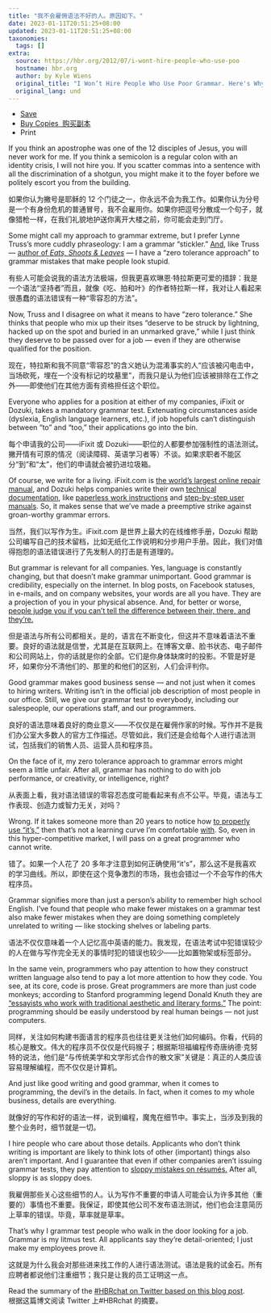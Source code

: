 ```yaml
---
title: "我不会雇佣语法不好的人。原因如下。"
date: 2023-01-11T20:51:25+08:00
updated: 2023-01-11T20:51:25+08:00
taxonomies:
  tags: []
extra:
  source: https://hbr.org/2012/07/i-wont-hire-people-who-use-poo
  hostname: hbr.org
  author: by Kyle Wiens
  original_title: "I Won’t Hire People Who Use Poor Grammar. Here's Why."
  original_lang: und
---
```


- [Save](https://hbr.org/2012/07/i-wont-hire-people-who-use-poo#)
- [Buy Copies  购买副本](https://hbr.org/product/i-won-t-hire-people-who-use-poor-grammar-here-s-why/H00954-PDF-ENG)
- Print

If you think an apostrophe was one of the 12 disciples of Jesus, you will never work for me. If you think a semicolon is a regular colon with an identity crisis, I will not hire you. If you scatter commas into a sentence with all the discrimination of a shotgun, you might make it to the foyer before we politely escort you from the building.

如果你认为撇号是耶稣的 12 个门徒之一，你永远不会为我工作。如果你认为分号是一个有身份危机的普通冒号，我不会雇用你。如果你把逗号分散成一个句子，就像猎枪一样，在我们礼貌地护送你离开大楼之前，你可能会走到门厅。

Some might call my approach to grammar extreme, but I prefer Lynne Truss’s more cuddly phraseology: I am a grammar “stickler.” [And](http://grammarmadeclear.blogspot.com/2010/05/can-i-start-sentence-with-and-yet-or.html), like Truss — [author of _Eats, Shoots & Leaves_](http://www.lynnetruss.com/pages/content/index.asp?PageID=8) — I have a “zero tolerance approach” to grammar mistakes that make people look stupid.

有些人可能会说我的语法方法极端，但我更喜欢琳恩·特拉斯更可爱的措辞：我是一个语法“坚持者”而且，就像《吃、拍和叶》的作者特拉斯一样，我对让人看起来很愚蠢的语法错误有一种“零容忍的方法”。

Now, Truss and I disagree on what it means to have “zero tolerance.” She thinks that people who mix up their itses “deserve to be struck by lightning, hacked up on the spot and buried in an unmarked grave,” while I just think they deserve to be passed over for a job — even if they are otherwise qualified for the position.

现在，特拉斯和我不同意“零容忍”的含义她认为混淆事实的人“应该被闪电击中，当场砍死，埋在一个没有标记的坟墓里”，而我只是认为他们应该被排除在工作之外——即使他们在其他方面有资格担任这个职位。

Everyone who applies for a position at either of my companies, iFixit or Dozuki, takes a mandatory grammar test. Extenuating circumstances aside (dyslexia, English language learners, etc.), if job hopefuls can’t distinguish between “to” and “too,” their applications go into the bin.

每个申请我的公司——iFixit 或 Dozuki——职位的人都要参加强制性的语法测试。撇开情有可原的情况（阅读障碍、英语学习者等）不谈。如果求职者不能区分“到”和“太”，他们的申请就会被扔进垃圾箱。

Of course, we write for a living. iFixit.com is [the world’s largest online repair manual](http://www.ifixit.com/), and Dozuki helps companies write their own [technical documentation](http://www.dozuki.com/), like [paperless work instructions](http://www.dozuki.com/Sales/Industry/work-instructions) and [step-by-step user manuals](http://www.dozuki.com/Sales/Industry/product-support). So, it makes sense that we’ve made a preemptive strike against groan-worthy grammar errors.

当然，我们以写作为生。iFixit.com 是世界上最大的在线维修手册，Dozuki 帮助公司编写自己的技术留档，比如无纸化工作说明和分步用户手册。因此，我们对值得抱怨的语法错误进行了先发制人的打击是有道理的。

But grammar is relevant for all companies. Yes, language is constantly changing, but that doesn’t make grammar unimportant. Good grammar is credibility, especially on the internet. In blog posts, on Facebook statuses, in e-mails, and on company websites, your words are all you have. They are a projection of you in your physical absence. And, for better or worse, [people judge you if you can’t tell the difference between their, there, and they’re.](http://www.lamebook.com/tip-top-type-14/ttt1-7/)

但是语法与所有公司都相关。是的，语言在不断变化，但这并不意味着语法不重要。良好的语法就是信誉，尤其是在互联网上。在博客文章、脸书状态、电子邮件和公司网站上，你的话就是你的全部。它们是你身体缺席时的投影。不管是好是坏，如果你分不清他们的、那里的和他们的区别，人们会评判你。

Good grammar makes good business sense — and not just when it comes to hiring writers. Writing isn’t in the official job description of most people in our office. Still, we give our grammar test to everybody, including our salespeople, our operations staff, and our programmers.

良好的语法意味着良好的商业意义——不仅仅是在雇佣作家的时候。写作并不是我们办公室大多数人的官方工作描述。尽管如此，我们还是会给每个人进行语法测试，包括我们的销售人员、运营人员和程序员。

On the face of it, my zero tolerance approach to grammar errors might seem a little unfair. After all, grammar has nothing to do with job performance, or creativity, or intelligence, right?

从表面上看，我对语法错误的零容忍态度可能看起来有点不公平。毕竟，语法与工作表现、创造力或智力无关，对吗？

Wrong. If it takes someone more than 20 years to notice how [to properly use “it’s,”](http://news.bbc.co.uk/2/hi/uk_news/150458.stm) then that’s not a learning curve I’m comfortable [with](http://oxforddictionaries.com/words/ending-sentences-with-prepositions). So, even in this hyper-competitive market, I will pass on a great programmer who cannot write.

错了。如果一个人花了 20 多年才注意到如何正确使用“it's”，那么这不是我喜欢的学习曲线。所以，即使在这个竞争激烈的市场，我也会错过一个不会写作的伟大程序员。

Grammar signifies more than just a person’s ability to remember high school English. I’ve found that people who make fewer mistakes on a grammar test also make fewer mistakes when they are doing something completely unrelated to writing — like stocking shelves or labeling parts.

语法不仅仅意味着一个人记忆高中英语的能力。我发现，在语法考试中犯错误较少的人在做与写作完全无关的事情时犯的错误也较少——比如置物架或标签部分。

In the same vein, programmers who pay attention to how they construct written language also tend to pay a lot more attention to how they code. You see, at its core, code is prose. Great programmers are more than just code monkeys; according to Stanford programming legend Donald Knuth they are [“essayists who work with traditional aesthetic and literary forms.”](http://www.amazon.com/Selected-Computer-Science-Language-Information/dp/1881526917?ie=UTF8&tag=thstsst-20&linkCode=as2&camp=1789&creative=390957) The point: programming should be easily understood by real human beings — not just computers.

同样，关注如何构建书面语言的程序员也往往更关注他们如何编码。你看，代码的核心是散文。伟大的程序员不仅仅是代码猴子；根据斯坦福编程传奇唐纳德·克努特的说法，他们是“与传统美学和文学形式合作的散文家”关键是：真正的人类应该容易理解编程，而不仅仅是计算机。

And just like good writing and good grammar, when it comes to programming, the devil’s in the details. In fact, when it comes to my whole business, details are everything.

就像好的写作和好的语法一样，说到编程，魔鬼在细节中。事实上，当涉及到我的整个业务时，细节就是一切。

I hire people who care about those details. Applicants who don’t think writing is important are likely to think lots of other (important) things also aren’t important. And I guarantee that even if other companies aren’t issuing grammar tests, they pay attention to [sloppy mistakes on résumés.](http://www.cbsnews.com/8301-505125_162-57420746/why-sloppiness-is-killing-your-job-search/?tag=cbsnewsMainColumnArea) After all, sloppy is as sloppy does.

我雇佣那些关心这些细节的人。认为写作不重要的申请人可能会认为许多其他（重要的）事情也不重要。我保证，即使其他公司不发布语法测试，他们也会注意简历上草率的错误。毕竟，草率就是草率。

That’s why I grammar test people who walk in the door looking for a job. Grammar is my litmus test. All applicants say they’re detail-oriented; I just make my employees prove it.

这就是为什么我会对那些进来找工作的人进行语法测试。语法是我的试金石。所有应聘者都说他们注重细节；我只是让我的员工证明这一点。

Read the summary of the [#HBRchat on Twitter based on this blog post](https://hbr.org/web/hbrchat/would-you-hire-someone-who-used-poor-grammar).  
根据这篇博文阅读 Twitter 上#HBRchat 的摘要。
